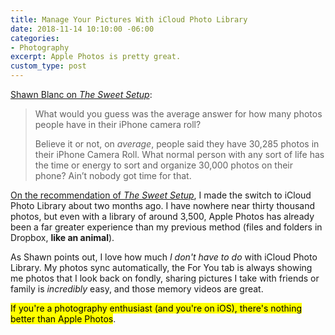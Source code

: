 ```yaml
---
title: Manage Your Pictures With iCloud Photo Library
date: 2018-11-14 10:10:00 -06:00
categories:
- Photography
excerpt: Apple Photos is pretty great.
custom_type: post
---
```


[Shawn Blanc on *The Sweet Setup*](https://thesweetsetup.com/how-i-use-apple-photos/):

>What would you guess was the average answer for how many photos people have in their iPhone camera roll?
>
>Believe it or not, on *average*, people said they have 30,285 photos in their iPhone Camera Roll. What normal person with any sort of life has the time or energy to sort and organize 30,000 photos on their phone? Ain’t nobody got time for that.

[On the recommendation of *The Sweet Setup*](https://thesweetsetup.com/apps/best-photo-management-solution/), I made the switch to iCloud Photo Library about two months ago. I have nowhere near thirty thousand photos, but even with a library of around 3,500, Apple Photos has already been a far greater experience than my previous method (files and folders in Dropbox, **like an animal**).

As Shawn points out, I love how much *I don't have to do* with iCloud Photo Library. My photos sync automatically, the For You tab is always showing me photos that I look back on fondly, sharing pictures I take with friends or family is *incredibly* easy, and those memory videos are great.

<mark>If you're a photography enthusiast (and you're on iOS), there's nothing better than Apple&nbsp;Photos</mark>.
